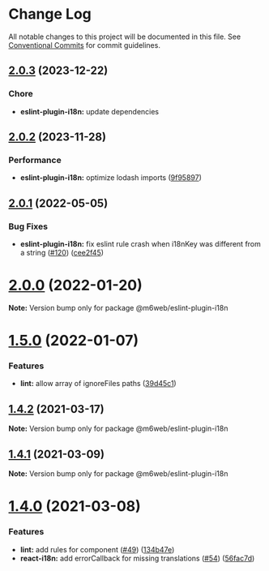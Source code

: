# Change Log

All notable changes to this project will be documented in this file.
See [Conventional Commits](https://conventionalcommits.org) for commit guidelines.


## [2.0.3](https://github.com/M6Web/eslint-plugin-m6web-i18n/compare/@m6web/eslint-plugin-i18n@2.0.2...@m6web/eslint-plugin-i18n@2.0.3) (2023-12-22)

### Chore

* **eslint-plugin-i18n:** update dependencies


## [2.0.2](https://github.com/M6Web/eslint-plugin-m6web-i18n/compare/@m6web/eslint-plugin-i18n@2.0.1...@m6web/eslint-plugin-i18n@2.0.2) (2023-11-28)

### Performance

* **eslint-plugin-i18n:** optimize lodash imports ([9f95897](https://github.com/BedrockStreaming/i18n-tools/pull/134/commits/9f95897c61040ab2e9950405c19f10320826d21c))



## [2.0.1](https://github.com/M6Web/eslint-plugin-m6web-i18n/compare/@m6web/eslint-plugin-i18n@2.0.0...@m6web/eslint-plugin-i18n@2.0.1) (2022-05-05)


### Bug Fixes

* **eslint-plugin-i18n:** fix eslint rule crash when i18nKey was different from a string ([#120](https://github.com/M6Web/eslint-plugin-m6web-i18n/issues/120)) ([cee2f45](https://github.com/M6Web/eslint-plugin-m6web-i18n/commit/cee2f45b05c986295c030de7180c79ad4ec33395))





# [2.0.0](https://github.com/M6Web/eslint-plugin-m6web-i18n/compare/@m6web/eslint-plugin-i18n@1.5.0...@m6web/eslint-plugin-i18n@2.0.0) (2022-01-20)

**Note:** Version bump only for package @m6web/eslint-plugin-i18n





# [1.5.0](https://github.com/M6Web/eslint-plugin-m6web-i18n/compare/@m6web/eslint-plugin-i18n@1.4.2...@m6web/eslint-plugin-i18n@1.5.0) (2022-01-07)


### Features

* **lint:** allow array of ignoreFiles paths ([39d45c1](https://github.com/M6Web/eslint-plugin-m6web-i18n/commit/39d45c179cd39bb3a52046545aa96df0b67b37f4))





## [1.4.2](https://github.com/M6Web/eslint-plugin-m6web-i18n/compare/@m6web/eslint-plugin-i18n@1.4.1...@m6web/eslint-plugin-i18n@1.4.2) (2021-03-17)

**Note:** Version bump only for package @m6web/eslint-plugin-i18n





## [1.4.1](https://github.com/M6Web/eslint-plugin-m6web-i18n/compare/@m6web/eslint-plugin-i18n@1.4.0...@m6web/eslint-plugin-i18n@1.4.1) (2021-03-09)

**Note:** Version bump only for package @m6web/eslint-plugin-i18n





# [1.4.0](https://github.com/M6Web/eslint-plugin-m6web-i18n/compare/@m6web/eslint-plugin-i18n@1.4.0...@m6web/eslint-plugin-i18n@1.4.0) (2021-03-08)


### Features

* **lint:** add rules for <Trans /> component ([#49](https://github.com/M6Web/eslint-plugin-m6web-i18n/issues/49)) ([134b47e](https://github.com/M6Web/eslint-plugin-m6web-i18n/commit/134b47e8c628a1ccf2f541f8dfb60f546ace5541))
* **react-i18n:** add errorCallback for missing translations ([#54](https://github.com/M6Web/eslint-plugin-m6web-i18n/issues/54)) ([56fac7d](https://github.com/M6Web/eslint-plugin-m6web-i18n/commit/56fac7da38845b8aa4df4d20242b3db411607c9a))
